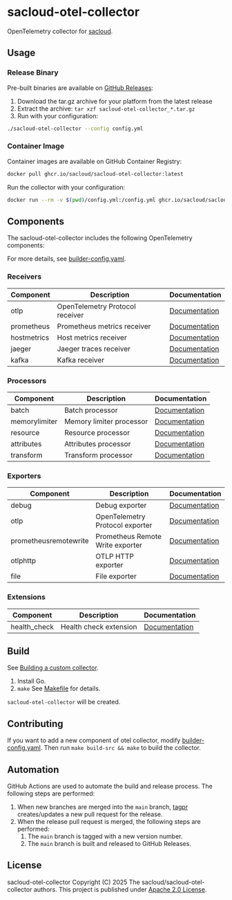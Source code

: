 # sacloud-otel-collector

OpenTelemetry collector for [sacloud](https://github.com/sacloud).

## Usage

### Release Binary

Pre-built binaries are available on [GitHub Releases](https://github.com/sacloud/sacloud-otel-collector/releases):

1. Download the tar.gz archive for your platform from the latest release
2. Extract the archive: `tar xzf sacloud-otel-collector_*.tar.gz`
3. Run with your configuration:

```bash
./sacloud-otel-collector --config config.yml
```

### Container Image

Container images are available on GitHub Container Registry:

```bash
docker pull ghcr.io/sacloud/sacloud-otel-collector:latest
```

Run the collector with your configuration:

```bash
docker run --rm -v $(pwd)/config.yml:/config.yml ghcr.io/sacloud/sacloud-otel-collector:latest --config /config.yml
```

## Components

The sacloud-otel-collector includes the following OpenTelemetry components:

For more details, see [builder-config.yaml](builder-config.yaml).

### Receivers

| Component | Description | Documentation |
|-----------|-------------|---------------|
| otlp | OpenTelemetry Protocol receiver | [Documentation](https://github.com/open-telemetry/opentelemetry-collector/tree/main/receiver/otlpreceiver) |
| prometheus | Prometheus metrics receiver | [Documentation](https://github.com/open-telemetry/opentelemetry-collector-contrib/tree/main/receiver/prometheusreceiver) |
| hostmetrics | Host metrics receiver | [Documentation](https://github.com/open-telemetry/opentelemetry-collector-contrib/tree/main/receiver/hostmetricsreceiver) |
| jaeger | Jaeger traces receiver | [Documentation](https://github.com/open-telemetry/opentelemetry-collector-contrib/tree/main/receiver/jaegerreceiver) |
| kafka | Kafka receiver | [Documentation](https://github.com/open-telemetry/opentelemetry-collector-contrib/tree/main/receiver/kafkareceiver) |

### Processors

| Component | Description | Documentation |
|-----------|-------------|---------------|
| batch | Batch processor | [Documentation](https://github.com/open-telemetry/opentelemetry-collector/tree/main/processor/batchprocessor) |
| memorylimiter | Memory limiter processor | [Documentation](https://github.com/open-telemetry/opentelemetry-collector/tree/main/processor/memorylimiterprocessor) |
| resource | Resource processor | [Documentation](https://github.com/open-telemetry/opentelemetry-collector-contrib/tree/main/processor/resourceprocessor) |
| attributes | Attributes processor | [Documentation](https://github.com/open-telemetry/opentelemetry-collector-contrib/tree/main/processor/attributesprocessor) |
| transform | Transform processor | [Documentation](https://github.com/open-telemetry/opentelemetry-collector-contrib/tree/main/processor/transformprocessor) |

### Exporters

| Component | Description | Documentation |
|-----------|-------------|---------------|
| debug | Debug exporter | [Documentation](https://github.com/open-telemetry/opentelemetry-collector/tree/main/exporter/debugexporter) |
| otlp | OpenTelemetry Protocol exporter | [Documentation](https://github.com/open-telemetry/opentelemetry-collector/tree/main/exporter/otlpexporter) |
| prometheusremotewrite | Prometheus Remote Write exporter | [Documentation](https://github.com/open-telemetry/opentelemetry-collector-contrib/tree/main/exporter/prometheusremotewriteexporter) |
| otlphttp | OTLP HTTP exporter | [Documentation](https://github.com/open-telemetry/opentelemetry-collector/tree/main/exporter/otlphttpexporter) |
| file | File exporter | [Documentation](https://github.com/open-telemetry/opentelemetry-collector-contrib/tree/main/exporter/fileexporter) |

### Extensions

| Component | Description | Documentation |
|-----------|-------------|---------------|
| health_check | Health check extension | [Documentation](https://github.com/open-telemetry/opentelemetry-collector-contrib/tree/main/extension/healthcheckextension) |

## Build

See [Building a custom collector](https://opentelemetry.io/docs/collector/custom-collector/).

1. Install Go.
2. `make`
    See [Makefile](Makefile) for details.

`sacloud-otel-collector` will be created.

## Contributing

If you want to add a new component of otel collector, modify [builder-config.yaml](builder-config.yaml). Then run `make build-src && make` to build the collector.

## Automation

GitHub Actions are used to automate the build and release process. The following steps are performed:

1. When new branches are merged into the `main` branch, [tagpr](https://github.com/Songmu/tagpr) creates/updates a new pull request for the release.
2. When the release pull request is merged, the following steps are performed:
   1. The `main` branch is tagged with a new version number.
   2. The `main` branch is built and released to GitHub Releases.

## License

sacloud-otel-collector Copyright (C) 2025 The sacloud/sacloud-otel-collector authors.
This project is published under [Apache 2.0 License](LICENSE).
